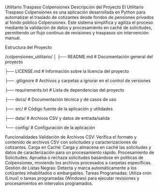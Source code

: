 Utilitario Traspaso Colpensionex
Descripción del Proyecto
El Utilitario Traspaso Colpensionex es una aplicación desarrollada en Python para automatizar el traslado de cotizantes desde fondos de pensiones privados al fondo público Colpensionex. Este sistema simplifica y agiliza el proceso mediante la validación de datos y procesamiento en caché de solicitudes, permitiendo un flujo continuo de revisiones y traspasos sin intervención manual.

Estructura del Proyecto

/colpensionex_utilitario/
│
├── README.md                        # Documentación general del proyecto

├── LICENSE.md                       # Información sobre la licencia del proyecto

├── .gitignore                       # Archivos y carpetas a ignorar en el control de versiones

├── requirements.txt                 # Lista de dependencias del proyecto

├── docs/                            # Documentación técnica y de casos de uso

├── src/                             # Código fuente de la aplicación y utilidades

├── data/                            # Archivos CSV y datos de entrada/salida

└── config/                          # Configuración de la aplicación


Funcionalidades
Validación de Archivos CSV: Verifica el formato y contenido de archivos CSV con solicitudes y caracterizaciones de cotizantes.
Carga en Caché: Carga y almacena en caché las solicitudes y datos de caracterización para un procesamiento rápido.
Procesamiento de Solicitudes: Aprueba o rechaza solicitudes basándose en políticas de Colpensionex, moviendo los archivos procesados a carpetas específicas.
Gestión de Listas Negras: Detecta y marca automáticamente a los cotizantes inhabilitados o embargables.
Tareas Programadas: Utiliza cron (Linux) o tareas programadas (Windows) para ejecutar revisiones y procesamientos en intervalos programados.
